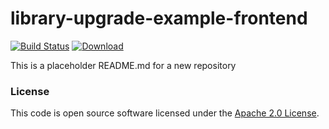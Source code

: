 
# library-upgrade-example-frontend

[![Build Status](https://travis-ci.org/hmrc/library-upgrade-example-frontend.svg?branch=master)](https://travis-ci.org/hmrc/library-upgrade-example-frontend) [ ![Download](https://api.bintray.com/packages/hmrc/releases/library-upgrade-example-frontend/images/download.svg) ](https://bintray.com/hmrc/releases/library-upgrade-example-frontend/_latestVersion)

This is a placeholder README.md for a new repository

### License

This code is open source software licensed under the [Apache 2.0 License]("http://www.apache.org/licenses/LICENSE-2.0.html").
    